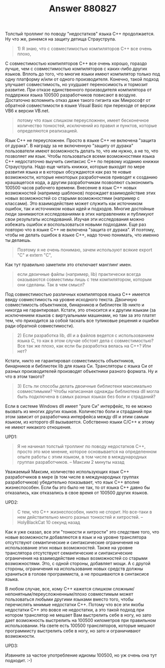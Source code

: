 ﻿---
title: "Answer 880827"
se.owner.user_id: 192421
se.owner.display_name: "pepsicoca1"
se.owner.link: "https://ru.stackoverflow.com/users/192421/pepsicoca1"
se.answer_id: 880827
se.question_id: 880745
se.post_type: answer
se.score: 2
se.is_accepted: False
---
<p>Толстый троллинг по поводу "недостатков" языка С++ продолжается. Ну что же, ринемся на защиту детища Страуструпа.</p>

<blockquote>
  <p>1) Я знаю, что с совместимостью компиляторов C++ все очень плохо,</p>
</blockquote>

<p>С совместимостью компиляторов С++ все очень хорошо, гораздо лучше, чем с совместимостью компиляторов с каких-либо других языков. Вплоть до того, что многие языки имеют компилятор только под одну платформу и/или от одного производителя. Конечно, такой подход улучшает совместимость, но ухудшает переносимость и тормозит развитие. При отказе единственного производителя компилятора от поддержки языка 100500 разработчиков повисают в воздухе. Достаточно вспомнить отказ даже такого гиганта как Микрософт от обратной совместимости в языке Visual Basic при переходе от версии VB6 к версии VB.net.</p>

<blockquote>
  <p>потому что язык слишком переусложнен,
  имеет бесконечное количество тонкостей, исключений из правил и
  пунктов, которые определяются реализацией.</p>
</blockquote>

<p>Язык С++ не переусложнен. Просто в языке С++ не включена "защита от дурака". В награду за не включенную "защиту от дурака" пользователи имеют возможность делать то, что им нужно, а не то, что позволяет им язык. Чтобы пользоваться всеми возможностями языка С++ недостаточно выучить синтаксис С++ по первому изданию книжки Страуструпа. Надо еще читать книжки, которые выходят по мере развития языка и в которых обсуждаются как раз те новые возможности, которые некоторых разработчиков приводят к созданию крашащегося кода, а другим разработчикам позволяют съэкономить 100500 часов рабочего времени. Внесение в язык С++ новых возможностей (например шаблонов) порождает взаимодействие этих новых возможностей со старыми возможностями (например с классами). Это взаимодействие может служить как источником ошибок, так и источником новых идей и подходов. Многие достойные люди занимаются исследованиями в этих направлениях и публикуют свои результаты исследований. Изучая эти исследования можно избежать ошибок и воспользоваться новыми подходами. Еще раз повторю что в языке С++ не включена "защита от дурака". И поэтому, чтобы не делать ошибок в языке С++, надо точно понимать, что именно ты делаешь.</p>

<blockquote>
  <p>Поэтому я не очень понимаю, зачем используют всякие export "C" и
  extern "C", </p>
</blockquote>

<p>Как тут правильно заметили это отключает манглинг имен.</p>

<blockquote>
  <p>если двоичные файлы (например, lib) практически всегда
  оказываются совместимы лишь с тем компилятором, которым они сделаны.
  Так в чем смысл?</p>
</blockquote>

<p>Под совместимостью различных компиляторов языка С++ имеется ввиду совместимость на уровне исходного текста. Двоичную совместимость объектников, бинарников и библиотек lib никто и никогда не гарантировал. Кстати, это относится и к другим языкам (за исключением языков с виртуальными машинами, но там за это платят тем, что приходится за собой таскать все тупиковые решения и ошибки ради обратной совместимости). </p>

<blockquote>
  <p>2) Если разработка lib, dll и a файлов ведется с использованием языка
  C, то как в этом случае обстоят дела с совместимостью? Все так же
  плохо, как если бы разработка велась на C++? Или нет?</p>
</blockquote>

<p>Кстати, никто не гарантировал совместимость объектников, бинарников и библиотек lib для языка Си. Трансляторы с языка Си от разных производителей производят объектники разного формата. Ну и что в этом такого?</p>

<blockquote>
  <p>3) Есть ли способы делать двоичные библиотеки максимально
  совместимыми? Чтобы написанная однажды библиотека dll могла быть
  подключена в самых разных языках без боли и страданий?</p>
</blockquote>

<p>Если в системе Windows dll имеет "pure Си" интерфейс, то ее можно вызвать из многих других языков. Количество боли и страданий при этом зависит от разработчика интерфейса между dll и этим самым языком, из которого dll вызывается. Собственно языки С/С++ к этому не имеют никакого отношения.</p>

<p>UPD1:</p>

<blockquote>
  <p>Я не начинал толстый троллинг по поводу недостатков C++, просто это
  мое мнение, которое основывается на определенном опыте работы с этим
  языком, в том числе в международных группах разработчиков. – Максим 2
  минуты назад</p>
</blockquote>

<p>Уважаемый Максим, количество использующих язык С++ разработчиков в мире (в том числе в международных группах разработчиков) убедительно показывает, что язык C++ вполне жизнеспособен. Если бы это было не так, то от языка С++ давно бы отказались, как отказались в свое время от 100500 других языков.</p>

<p>UPD2:</p>

<blockquote>
  <p>С тем, что С++ жизнеспособен, никто не спорит. Но все-таки в нем
  действительно много разных тонкостей и хитростей. – HolyBlackCat 10
  секунд назад</p>
</blockquote>

<p>Как я уже сказал, все эти "тонкости и хитрости" это следствие того, что новые возможности добавляются в язык и на уровне транслятора отсутствуют семантические и синтаксические ограничения на использование этих новых возможностей. Также  на уровне транслятора отсутствуют семантические и синтаксические ограничения на взаимодействие новых возможностей со старыми возможностями. Это, с одной стороны, добавляет мощи. А с другой стороны, ограничения на использование новых средств должны храниться в голове программиста, а не прошиваются в синтаксисе языка.</p>

<p>В любом случае, все, кому С++ кажется слишком сложным/непонятным/переусложненным/плохо совместимым может пользоваться любыми другими языками вместо того, чтобы перечислять мнимые недостатки С++. Потому что все эти якобы недостатки С++ это вовсе не недостатки, а это такой подход при котором транслятор не мешает Вам выстрелить себе в ногу, но зато дает возможность выстрелить на 100500 километров при правильном использовании. На свете есть 100500 трансляторов, которые мешают программисту выстрелить себе в ногу, но зато и ограничивают возможности.</p>

<p>UPD3:</p>

<p>Извините за частое употребление идиомы 100500, но уж очень она тут подходит. :-)</p>
